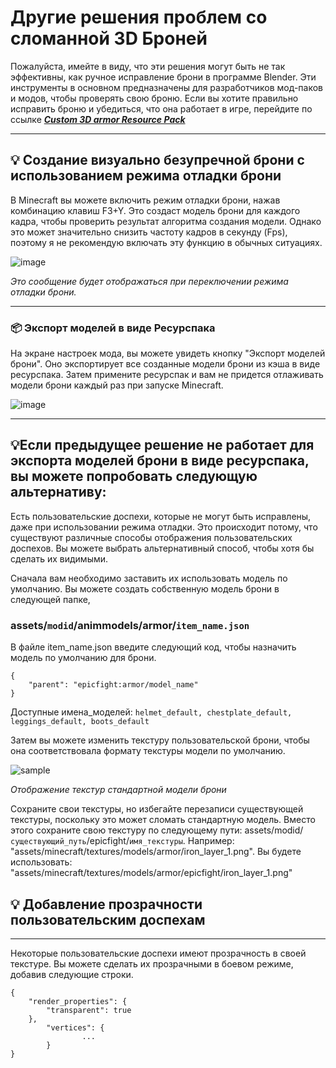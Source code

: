 # Другие решения проблем со сломанной 3D Броней
Пожалуйста, имейте в виду, что эти решения могут быть не так эффективны, как ручное исправление брони в программе Blender. Эти инструменты в основном предназначены для разработчиков мод-паков и модов, чтобы проверять свою броню. Если вы хотите правильно исправить броню и убедиться, что она работает в игре, перейдите по ссылке _**[Custom 3D armor Resource Pack](armor/page1)**_


***
## **💡 Создание визуально безупречной брони с использованием режима отладки брони**

В Minecraft вы можете включить режим отладки брони, нажав комбинацию клавиш F3+Y. Это создаст модель брони для каждого кадра, чтобы проверить результат алгоритма создания модели. Однако это может значительно снизить частоту кадров в секунду (Fps), поэтому я не рекомендую включать эту функцию в обычных ситуациях.

![image](https://user-images.githubusercontent.com/79469058/168334604-6542eff4-c77e-4ef2-a71a-79ddeef91a9a.png)

_Это сообщение будет отображаться при переключении режима отладки брони._
***
### **📦 Экспорт моделей в виде Ресурспака**

На экране настроек мода, вы можете увидеть кнопку "Экспорт моделей брони".  Оно экспортирует все созданные модели брони из кэша в виде ресурспака. Затем примените ресурспак и вам не придется отлаживать модели брони каждый раз при запуске Minecraft.

![image](https://user-images.githubusercontent.com/79469058/168339170-1965ad10-eb2a-4ab4-919e-3f5d5b0480fd.png)
***
## **💡Если предыдущее решение не работает для экспорта моделей брони в виде ресурспака, вы можете попробовать следующую альтернативу:**


Есть пользовательские доспехи, которые не могут быть исправлены, даже при использовании режима отладки. Это происходит потому, что существуют различные способы отображения пользовательских доспехов. Вы можете выбрать альтернативный способ, чтобы хотя бы сделать их видимыми.

Сначала вам необходимо заставить их использовать модель по умолчанию. Вы можете создать собственную модель брони в следующей папке,

### assets/`modid`/animmodels/armor/`item_name.json`

В файле item_name.json введите следующий код, чтобы назначить модель по умолчанию для брони.

```
{
    "parent": "epicfight:armor/model_name"
}
```
Доступные имена_моделей: `helmet_default, chestplate_default, leggings_default, boots_default`

Затем вы можете изменить текстуру пользовательской брони, чтобы она соответствовала формату текстуры модели по умолчанию.

![sample](https://user-images.githubusercontent.com/79469058/168444508-f1fb4ebe-5949-40ca-9015-7e920f1e6508.png)

_Отображение текстур стандартной модели брони_

Сохраните свои текстуры, но избегайте перезаписи существующей текстуры, поскольку это может сломать стандартную модель. Вместо этого сохраните свою текстуру по следующему пути: assets/modid/`существующий_путь`/epicfight/`имя_текстуры`. Например: "assets/minecraft/textures/models/armor/iron_layer_1.png". Вы будете использовать: "assets/minecraft/textures/models/armor/epicfight/iron_layer_1.png"

## **💡 Добавление прозрачности пользовательским доспехам**
***

Некоторые пользовательские доспехи имеют прозрачность в своей текстуре. Вы можете сделать их прозрачными в боевом режиме, добавив следующие строки.

```
{
    "render_properties": {
        "transparent": true
    },
        "vertices": {
                ...
        }
}
```